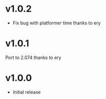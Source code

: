 # v1.0.2

* Fix bug with platformer time thanks to ery

# v1.0.1

Port to 2.074 thanks to ery

# v1.0.0

* Initial release
